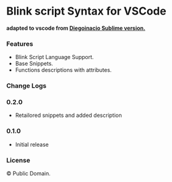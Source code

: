# Blink script Syntax for VSCode

**adapted to vscode from [Diegoinacio Sublime version.](https://github.com/diegoinacio/blinkScript-sublime)**

### Features

- Blink Script Language Support.
- Base Snippets.
- Functions descriptions with attributes.

### Change Logs
### 0.2.0

- Retailored snippets and added description

### 0.1.0

- Initial release
### License

© Public Domain.
